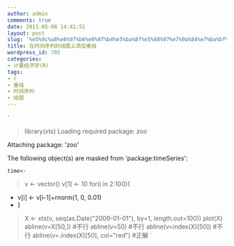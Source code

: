 ```yaml
---
author: admin
comments: true
date: 2011-05-08 14:41:51
layout: post
slug: '%e5%9c%a8%e6%97%b6%e9%97%b4%e5%ba%8f%e5%88%97%e7%9a%84%e7%ba%bf%e5%9b%be%e4%b8%8a%e6%b7%bb%e5%8a%a0%e5%9e%82%e7%ba%bf'
title: 在时间序列的线图上添加垂线
wordpress_id: 705
categories:
- 计量经济学(R)
tags:
- r
- 垂线
- 时间序列
- 绘图
---
```


`
>  library(xts)
Loading required package: zoo

Attaching package: 'zoo'

The following object(s) are masked from 'package:timeSeries':

    time<-

>  v <- vector()
> v[1] <- 10
> for(i in 2:100){
+ v[i] <- v[i-1]+rnorm(1, 0, 0.01)
+ }
> X <- xts(v, seq(as.Date("2009-01-01"), by=1, length.out=100))
> plot(X)
> abline(v=X[50,])              #不行
> abline(v=50)                  #不行
> abline(v=index(X)[50])    #不行
> abline(v=.index(X)[50], col="red")    #正解
`
 
